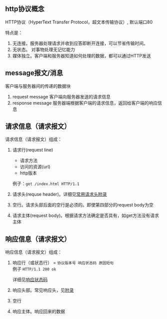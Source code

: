 ## http协议概念
HTTP协议（HyperText Transfer Protocol，超文本传输协议）, 默认端口80

特点是：
1. 无连接。服务器处理请求并收到应答即断开连接，可以节省传输时间。
2. 无状态。 对事物处理无记忆能力
3. 媒体独立。客户端和服务器知道如何处理的数据，都可以通过HTTP发送

## message报文/消息
客户端与服务器间的传递的数据块
1. request message 客户端向服务器发送的请求信息
2. response message 服务器端根据客户端的请求信息，返回给客户端的响应信息

## 请求信息（请求报文）
请求信息（请求报文）组成：
1. 请求行(request line) 
     * 请求方法 
     * 访问的资源(url) 
     * http版本

    例子：`get /index.html HTTP/1.1`

2. 请求头(requse header)。详细见[常用请求头附录](00~附录0~常用请求头.md)
3. 空行。请求头部后面的空行是必须的。即使第四部分的request body为空
4. 请求主体(request body)。根据请求方法确定是否具有，如get方法没有请求主体


## 响应信息（请求报文）
响应信息（请求报文）组成：
1. 响应行（或状态行） = `协议版本号 响应状态码 原因短句`      
    例子 `HTTP/1.1 200 ok`

    详细见[响应状态码](00~附录1~响应状态码.md)
2. 响应头部。常见响应头，见[附录](00~附录2~常用响应头.md)
3. 空行
4. 响应主体。响应回来的数据
